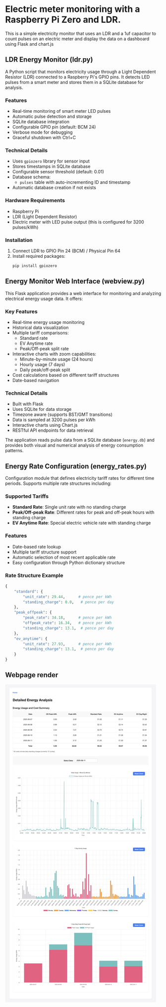 # Electric meter monitoring with a Raspberry Pi Zero and LDR.
This is a simple electricity monitor that uses an LDR and a 1uf capacitor to count pulses on an electric meter and display the data on a dashboard using Flask and chart.js

## LDR Energy Monitor (ldr.py)
A Python script that monitors electricity usage through a Light Dependent Resistor (LDR) connected to a Raspberry Pi's GPIO pins. It detects LED pulses from a smart meter and stores them in a SQLite database for analysis.

### Features
- Real-time monitoring of smart meter LED pulses
- Automatic pulse detection and storage
- SQLite database integration
- Configurable GPIO pin (default: BCM 24)
- Verbose mode for debugging
- Graceful shutdown with Ctrl+C

### Technical Details
- Uses `gpiozero` library for sensor input
- Stores timestamps in SQLite database
- Configurable sensor threshold (default: 0.01)
- Database schema:
  - `pulses` table with auto-incrementing ID and timestamp
- Automatic database creation if not exists

### Hardware Requirements
- Raspberry Pi
- LDR (Light Dependent Resistor)
- Electric meter with LED pulse output (this is configured for 3200 pulses/kWh)

### Installation
1. Connect LDR to GPIO Pin 24 (BCM) / Physical Pin 64
2. Install required packages:
   ```bash
   pip install gpiozero


## Energy Monitor Web Interface (webview.py)
This Flask application provides a web interface for monitoring and analyzing electrical energy usage data. It offers:

### Key Features
- Real-time energy usage monitoring
- Historical data visualization
- Multiple tariff comparisons:
  - Standard rate
  - EV Anytime rate
  - Peak/Off-peak split rate
- Interactive charts with zoom capabilities:
  - Minute-by-minute usage (24 hours)
  - Hourly usage (7 days)
  - Daily peak/off-peak split
- Cost calculations based on different tariff structures
- Date-based navigation

### Technical Details
- Built with Flask
- Uses SQLite for data storage
- Timezone aware (supports BST/GMT transitions)
- Data is sampled at 3200 pulses per kWh
- Interactive charts using Chart.js
- RESTful API endpoints for data retrieval

The application reads pulse data from a SQLite database (`energy.db`) and provides both visual and numerical analysis of energy consumption patterns.

## Energy Rate Configuration (energy_rates.py)
Configuration module that defines electricity tariff rates for different time periods. Supports multiple rate structures including:

### Supported Tariffs
- **Standard Rate**: Single unit rate with no standing charge
- **Peak/Off-peak Rate**: Different rates for peak and off-peak hours with standing charge
- **EV Anytime Rate**: Special electric vehicle rate with standing charge

### Features
- Date-based rate lookup
- Multiple tariff structure support
- Automatic selection of most recent applicable rate
- Easy configuration through Python dictionary structure

### Rate Structure Example
```python
{
    "standard": {
        "unit_rate": 29.44,      # pence per kWh
        "standing_charge": 0.0,   # pence per day
    },
    "peak_offpeak": {
        "peak_rate": 34.18,      # pence per kWh
        "offpeak_rate": 16.34,   # pence per kWh
        "standing_charge": 13.1,  # pence per day
    },
    "ev_anytime": {
        "unit_rate": 27.93,      # pence per kWh
        "standing_charge": 13.1,  # pence per day
    }
}
```

## Webpage render
![Alt text](https://github.com/geoawd/electricmonitor/blob/main/Energy%20Monitor%20-%20Detailed%20View.jpg "Electric Monitor Webpage")



